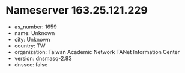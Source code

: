 # Nameserver 163.25.121.229

* as_number: 1659
* name: Unknown
* city: Unknown
* country: TW
* organization: Taiwan Academic Network TANet Information Center
* version: dnsmasq-2.83
* dnssec: false
